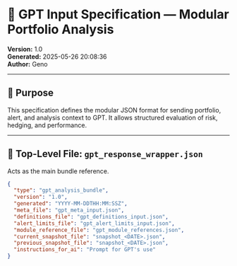 # 📘 GPT Input Specification — Modular Portfolio Analysis
**Version:** 1.0  
**Generated:** 2025-05-26 20:08:36  
**Author:** Geno

---

## 🎯 Purpose
This specification defines the modular JSON format for sending portfolio, alert, and analysis context to GPT. It allows structured evaluation of risk, hedging, and performance.

---

## 🧩 Top-Level File: `gpt_response_wrapper.json`
Acts as the main bundle reference.
```json
{
  "type": "gpt_analysis_bundle",
  "version": "1.0",
  "generated": "YYYY-MM-DDTHH:MM:SSZ",
  "meta_file": "gpt_meta_input.json",
  "definitions_file": "gpt_definitions_input.json",
  "alert_limits_file": "gpt_alert_limits_input.json",
  "module_reference_file": "gpt_module_references.json",
  "current_snapshot_file": "snapshot_<DATE>.json",
  "previous_snapshot_file": "snapshot_<DATE>.json",
  "instructions_for_ai": "Prompt for GPT's use"
}
```
